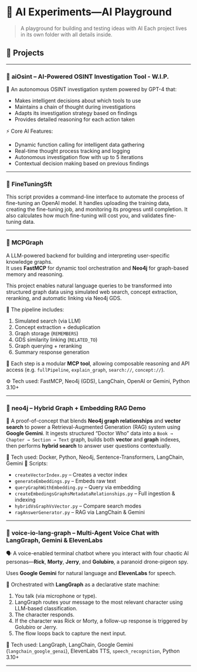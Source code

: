 # 🧠 AI Experiments—AI Playground

> A playground for building and testing ideas with AI
> Each project lives in its own folder with all details inside.

## 📂 Projects

---

### 📁 **aiOsint** – AI-Powered OSINT Investigation Tool - W.I.P.

🤖 An autonomous OSINT investigation system powered by GPT-4 that:
- Makes intelligent decisions about which tools to use
- Maintains a chain of thought during investigations
- Adapts its investigation strategy based on findings
- Provides detailed reasoning for each action taken

⚡️ Core AI Features:
- Dynamic function calling for intelligent data gathering
- Real-time thought process tracking and logging
- Autonomous investigation flow with up to 5 iterations
- Contextual decision making based on previous findings

---

### 📁 **FineTuningSft**

This script provides a command-line interface to automate the process of fine-tuning an OpenAI model. 
It handles uploading the training data, creating the fine-tuning job, and monitoring its progress until completion.
It also calculates how much fine-tuning will cost you, and validates fine-tuning data.

---

### 📁 **MCPGraph**

A LLM-powered backend for building and interpreting user-specific knowledge graphs.  
It uses **FastMCP** for dynamic tool orchestration and **Neo4j** for graph-based memory and reasoning.

This project enables natural language queries to be transformed into structured graph data using simulated web search,
concept extraction, reranking, and automatic linking via Neo4j GDS.

🔁 The pipeline includes:

1. Simulated search (via LLM)
2. Concept extraction + deduplication
3. Graph storage (`REMEMBERS`)
4. GDS similarity linking (`RELATED_TO`)
5. Graph querying + reranking
6. Summary response generation

🧩 Each step is a modular **MCP tool**, allowing composable reasoning and API access (e.g. `fullPipeline`, `explain_graph`, `search://`, `concept://`).

⚙️ Tech used: FastMCP, Neo4j (GDS), LangChain, OpenAI or Gemini, Python 3.10+

---

### 📁 **neo4j** – Hybrid Graph + Embedding RAG Demo

🚀 A proof-of-concept that blends **Neo4j graph relationships** and **vector search** to power a Retrieval-Augmented Generation (RAG) system using **Google Gemini**.
It ingests structured “Doctor Who” data into a `Book → Chapter → Section → Text` graph, builds both **vector** and **graph** indexes, then performs **hybrid search** to answer user questions contextually.

🧰 Tech used: Docker, Python, Neo4j, Sentence-Transformers, LangChain, Gemini
📎 Scripts:

* `createVectorIndex.py` – Creates a vector index
* `generateEmbeddings.py` – Embeds raw text
* `queryGraphWithEmbedding.py` – Query via embedding
* `createEmbedingsGraphsMetadataRelationships.py` – Full ingestion & indexing
* `hybridVsGraphVsVector.py` – Compare search modes
* `ragAnswerGenerator.py` – RAG via LangChain & Gemini

---

### 📁 **voice-io-lang-graph** – Multi-Agent Voice Chat with LangGraph, Gemini & ElevenLabs

🗣️ A voice-enabled terminal chatbot where you interact with four chaotic AI personas—**Rick**, **Morty**, **Jerry**, and **Golubiro**, a paranoid drone-pigeon spy. 

Uses **Google Gemini** for natural language and **ElevenLabs** for speech.

🧠 Orchestrated with **LangGraph** as a declarative state machine:

1. You talk (via microphone or type).
2. LangGraph routes your message to the most relevant character using LLM-based classification.
3. The character responds.
4. If the character was Rick or Morty, a follow-up response is triggered by Golubiro or Jerry.
5. The flow loops back to capture the next input.

🧰 Tech used: LangGraph, LangChain, Google Gemini (`langchain_google_genai`), ElevenLabs TTS, `speech_recognition`, Python 3.10+

---
